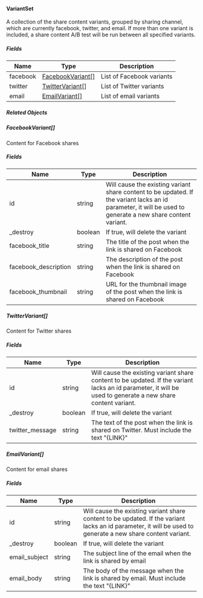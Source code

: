 
#### VariantSet

A collection of the share content variants, grouped by sharing channel, which are currently facebook, twitter, and email. If more than one variant is included, a share content A/B test will be run between all specified variants. 

##### Fields

| Name | Type | Description
|------|------|-----------
| facebook | [FacebookVariant[]](#related-objects) | List of Facebook variants 
| twitter  | [TwitterVariant[]](#related-objects) | List of Twitter variants 
|email| [EmailVariant[]](#related-objects) | List of email variants 

##### Related Objects

##### FacebookVariant[]

Content for Facebook shares

##### Fields

|Name|Type|Description|
|---|---|---|
|id|string|Will cause the existing variant share content to be updated. If the variant lacks an id parameter, it will be used to generate a new share content variant.|
|\_destroy|boolean|If true, will delete the variant|
|facebook_title|string|The title of the post when the link is shared on Facebook|
|facebook_description|string|The description of the post when the link is shared on Facebook|
|facebook_thumbnail|string|URL for the thumbnail image of the post when the link is shared on Facebook|

##### TwitterVariant[]

Content for Twitter shares

##### Fields

|Name|Type|Description|
|---|---|---|
|id|string|Will cause the existing variant share content to be updated. If the variant lacks an id parameter, it will be used to generate a new share content variant.|
|\_destroy|boolean|If true, will delete the variant|
|twitter_message |string |The text of the post when the link is shared on Twitter. Must include the text "{LINK}"|

##### EmailVariant[]

Content for email shares

##### Fields

|Name|Type|Description|
|---|---|---|
|id|string|Will cause the existing variant share content to be updated. If the variant lacks an id parameter, it will be used to generate a new share content variant.|
|\_destroy|boolean|If true, will delete the variant|
|email_subject|string|The subject line of the email when the link is shared by email|
|email_body|string|The body of the message when the link is shared by email. Must include the text "{LINK}"|
